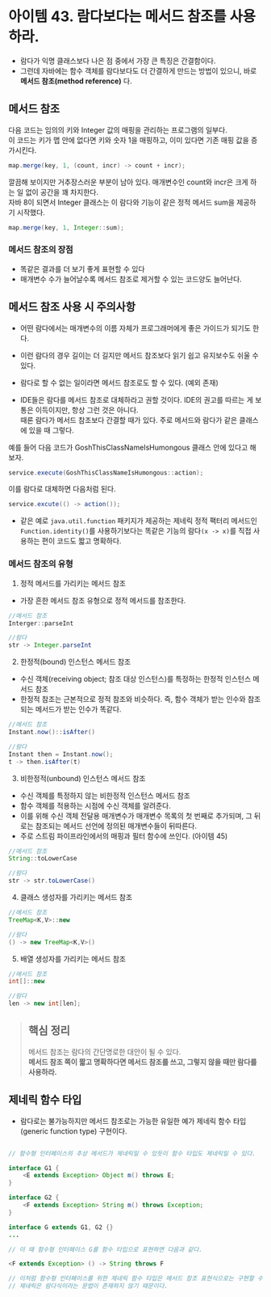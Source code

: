# 아이템 43. 람다보다는 메서드 참조를 사용하라.

- 람다가 익명 클래스보다 나은 점 중에서 가장 큰 특징은 간결함이다.
- 그런데 자바에는 함수 객체를 람다보다도 더 간결하게 만드는 방법이 있으니, 바로 **메서드 참조(method reference)** 다.

## 메서드 참조

다음 코드는 임의의 키와 Integer 값의 매핑을 관리하는 프로그램의 일부다.   
이 코드는 키가 맵 안에 없다면 키와 숫자 1을 매핑하고, 이미 있다면 기존 매핑 값을 증가시킨다.

```Java
map.merge(key, 1, (count, incr) -> count + incr);
```

깔끔해 보이지만 거추장스러운 부분이 남아 있다. 매개변수인 count와 incr은 크게 하는 일 없이 공간을 꽤 차지한다.  
자바 8이 되면서 Integer 클래스는 이 람다와 기능이 같은 정적 메서드 sum을 제공하기 시작했다.  

```Java
map.merge(key, 1, Integer::sum);
```

### 메서드 참조의 장점 
- 똑같은 결과를 더 보기 좋게 표현할 수 있다
- 매개변수 수가 늘어날수록 메서드 참조로 제거할 수 있는 코드양도 늘어난다.

## 메서드 참조 사용 시 주의사항
- 어떤 람다에서는 매개변수의 이름 자체가 프로그래머에게 좋은 가이드가 되기도 한다.  
- 이런 람다의 경우 길이는 더 길지만 메서드 참조보다 읽기 쉽고 유지보수도 쉬울 수 있다.  
- 람다로 할 수 없는 일이라면 메서드 참조로도 할 수 있다. (예외 존재)

- IDE들은 람다를 메서드 참조로 대체하라고 권할 것이다. IDE의 권고를 따르는 게 보통은 이득이지만, 항상 그런 것은 아니다.  
  때론 람다가 메서드 참조보다 간결할 때가 있다. 주로 메서드와 람다가 같은 클래스에 있을 때 그렇다.  

예를 들어 다음 코드가 GoshThisClassNameIsHumongous 클래스 안에 있다고 해보자.

```Java
service.execute(GoshThisClassNameIsHumongous::action);
```

이를 람다로 대체하면 다음처럼 된다.

```Java
service.excute(() -> action());
```

- 같은 예로 `java.util.function` 패키지가 제공하는 제네릭 정적 팩터리 메서드인 `Function.identity()`를 사용하기보다는 똑같은 기능의 람다`(x -> x)`를 직접 사용하는 편이 코드도 짧고 명확하다.

### 메서드 참조의 유형
1. 정적 메서드를 가리키는 메서드 참조 
- 가장 흔한 메서드 참조 유형으로 정적 메서드를 참조한다.
```Java
//메서드 참조
Interger::parseInt

//람다
str -> Integer.parseInt
```
2. 한정적(bound) 인스턴스 메서드 참조
- 수신 객체(receiving object; 참조 대상 인스턴스)를 특정하는 한정적 인스턴스 메서드 참조
- 한정적 참조는 근본적으로 정적 참조와 비슷하다. 즉, 함수 객체가 받는 인수와 참조되는 메서드가 받는 인수가 똑같다. 
```Java
//메서드 참조
Instant.now()::isAfter()

//람다
Instant then = Instant.now();
t -> then.isAfter(t)
```
3. 비한정적(unbound) 인스턴스 메서드 참조  
- 수신 객체를 특정하지 않는 비한정적 인스턴스 메서드 참조
- 함수 객체를 적용하는 시점에 수신 객체를 알려준다.  
- 이를 위해 수신 객체 전달용 매개변수가 매개변수 목록의 첫 번째로 추가되며, 그 뒤로는 참조되는 메서드 선언에 정의된 매개변수들이 뒤따른다.
- 주로 스트림 파이프라인에서의 매핑과 필터 함수에 쓰인다. (아이템 45)
```Java
//메서드 참조
String::toLowerCase

//람다
str -> str.toLowerCase()
```
4. 클래스 생성자를 가리키는 메서드 참조
```Java
//메서드 참조
TreeMap<K,V>::new

//람다
() -> new TreeMap<K,V>()
```
5. 배열 생성자를 가리키는 메서드 참조
```Java
//메서드 참조
int[]::new

//람다
len -> new int[len];
```

> ## 핵심 정리
> 메서드 참조는 람다의 간단명로한 대안이 될 수 있다.  
> **메서드 참조 쪽이 짧고 명확하다면 메서드 참조를 쓰고, 그렇지 않을 때만 람다를 사용하라.**

## 제네릭 함수 타입
- 람다로는 불가능하지만 메서드 참조로는 가능한 유일한 예가 제네릭 함수 타입(generic function type) 구현이다.

```Java

// 함수형 인터페이스의 추상 메서드가 제네릭일 수 있듯이 함수 타입도 제네릭일 수 있다.

interface G1 {
    <E extends Exception> Object m() throws E;
}

interface G2 {
    <F extends Exception> String m() throws Exception;
}

interface G extends G1, G2 {}
...

// 이 때 함수형 인터페이스 G를 함수 타입으로 표현하면 다음과 같다.

<F extends Exception> () -> String throws F 

// 이처럼 함수형 인터페이스를 위한 제네릭 함수 타입은 메서드 참조 표현식으로는 구현할 수 있지만, 람다식으로는 불가능하다.  
// 제네릭은 람다식이라는 문법이 존재하지 않기 때문이다.
```



